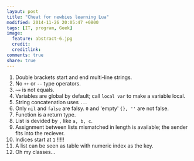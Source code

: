 ```yaml
---
layout: post
title: "Cheat for newbies learning Lua"
modified: 2014-11-26 20:05:47 +0800
tags: [IT, program, Geek]
image:
  feature: abstract-6.jpg
  credit: 
  creditlink: 
comments: true
share: true
---
```


1. Double brackets start and end multi-line strings.
2. No `++` or `--` type operators.
3. `~=` is not equals.
4. Variables are global by default; call `local var` to make a variable local.
5. String concatenation uses `..`.
6. Only `nil` and `false` are falsy. `0` and 'empty' `{}, ''` are not false.
7. Function is a return type.
8. List is devided by `,` like `a, b, c`.
9. Assignment between lists mismatched in length is available; the sender fits into the reciever.
10. Indices start at `1` !!!!!
11. A list can be seen as table with numeric index as the key.
12. Oh my classes...




